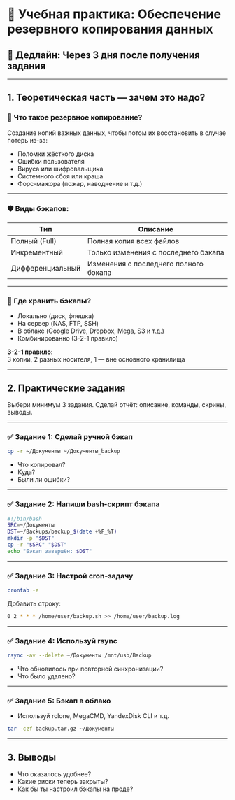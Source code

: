 # 💾 Учебная практика: Обеспечение резервного копирования данных

## 📆 Дедлайн: Через 3 дня после получения задания

---

## 1. Теоретическая часть — зачем это надо?

### 📘 Что такое резервное копирование?

Создание копий важных данных, чтобы потом их восстановить в случае потерь из-за:
- Поломки жёсткого диска
- Ошибки пользователя
- Вируса или шифровальщика
- Системного сбоя или краша
- Форс-мажора (пожар, наводнение и т.д.)

---

### 🛡️ Виды бэкапов:

| Тип               | Описание                                   |
|------------------|---------------------------------------------|
| Полный (Full)    | Полная копия всех файлов                   |
| Инкрементный     | Только изменения с последнего бэкапа       |
| Дифференциальный | Изменения с последнего полного бэкапа      |

---

### 🧠 Где хранить бэкапы?

- Локально (диск, флешка)
- На сервер (NAS, FTP, SSH)
- В облаке (Google Drive, Dropbox, Mega, S3 и т.д.)
- Комбинированно (3-2-1 правило)

**3-2-1 правило:**  
3 копии, 2 разных носителя, 1 — вне основного хранилища

---

## 2. Практические задания

Выбери минимум 3 задания. Сделай отчёт: описание, команды, скрины, выводы.

---

### ✅ Задание 1: Сделай ручной бэкап

```bash
cp -r ~/Документы ~/Документы_backup
```

- Что копировал?
- Куда?
- Были ли ошибки?

---

### ✅ Задание 2: Напиши bash-скрипт бэкапа

```bash
#!/bin/bash
SRC=~/Документы
DST=~/Backups/backup_$(date +%F_%T)
mkdir -p "$DST"
cp -r "$SRC" "$DST"
echo "Бэкап завершён: $DST"
```

---

### ✅ Задание 3: Настрой cron-задачу

```bash
crontab -e
```

Добавить строку:
```bash
0 2 * * * /home/user/backup.sh >> /home/user/backup.log
```

---

### ✅ Задание 4: Используй rsync

```bash
rsync -av --delete ~/Документы /mnt/usb/Backup
```

- Что обновилось при повторной синхронизации?
- Что было удалено?

---

### ✅ Задание 5: Бэкап в облако

- Используй rclone, MegaCMD, YandexDisk CLI и т.д.
```bash
tar -czf backup.tar.gz ~/Документы
```

---

## 3. Выводы

- Что оказалось удобнее?
- Какие риски теперь закрыты?
- Как бы ты настроил бэкапы на проде?
